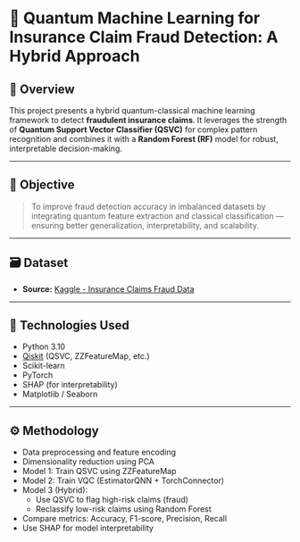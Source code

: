 # 🧠 Quantum Machine Learning for Insurance Claim Fraud Detection: A Hybrid Approach

## 📌 Overview

This project presents a hybrid quantum-classical machine learning framework to detect **fraudulent insurance claims**. It leverages the strength of **Quantum Support Vector Classifier (QSVC)** for complex pattern recognition and combines it with a **Random Forest (RF)** model for robust, interpretable decision-making.

---

## 🎯 Objective

> To improve fraud detection accuracy in imbalanced datasets by integrating quantum feature extraction and classical classification — ensuring better generalization, interpretability, and scalability.

---

## 🗃️ Dataset

- **Source:** [Kaggle - Insurance Claims Fraud Data](https://www.kaggle.com/datasets/mastmustu/insurance-claims-fraud-data)

---

## 🔧 Technologies Used

- Python 3.10  
- [Qiskit](https://qiskit.org/) (QSVC, ZZFeatureMap, etc.)  
- Scikit-learn  
- PyTorch  
- SHAP (for interpretability)  
- Matplotlib / Seaborn  

---

## ⚙️ Methodology
- Data preprocessing and feature encoding
- Dimensionality reduction using PCA
- Model 1: Train QSVC using ZZFeatureMap
- Model 2: Train VQC (EstimatorQNN + TorchConnector)
- Model 3 (Hybrid):
  - Use QSVC to flag high-risk claims (fraud)
  - Reclassify low-risk claims using Random Forest
- Compare metrics: Accuracy, F1-score, Precision, Recall
- Use SHAP for model interpretability

